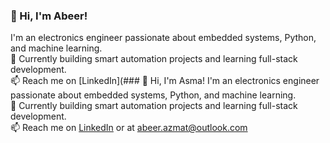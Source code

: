 ### 👋 Hi, I'm Abeer!
I'm an electronics engineer passionate about embedded systems, Python, and machine learning.  
🔧 Currently building smart automation projects and learning full-stack development.  
📫 Reach me on [LinkedIn](### 👋 Hi, I'm Asma!
I'm an electronics engineer passionate about embedded systems, Python, and machine learning.  
🔧 Currently building smart automation projects and learning full-stack development.  
📫 Reach me on [LinkedIn](www.linkedin.com/in/abeer-azmat) or at abeer.azmat@outlook.com
